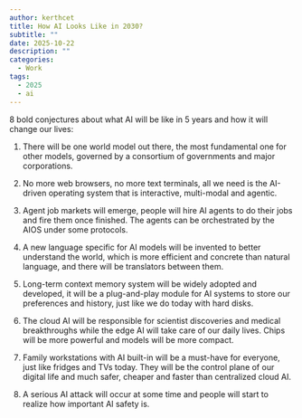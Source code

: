 ```yaml
---
author: kerthcet
title: How AI Looks Like in 2030?
subtitle: ""
date: 2025-10-22
description: ""
categories:
  - Work
tags:
  - 2025
  - ai
---
```


8 bold conjectures about what AI will be like in 5 years and how it will change our lives:

1. There will be one world model out there, the most fundamental one for other models, governed by a consortium of governments and major corporations.

2. No more web browsers, no more text terminals, all we need is the AI-driven operating system that is interactive, multi-modal and agentic.

3. Agent job markets will emerge, people will hire AI agents to do their jobs and fire them once finished. The agents can be orchestrated by the AIOS under some protocols.

4. A new language specific for AI models will be invented to better understand the world, which is more efficient and concrete than natural language, and there will be translators between them.

5. Long-term context memory system will be widely adopted and developed, it will be a plug-and-play module for AI systems to store our preferences and history, just like we do today with hard disks.

6. The cloud AI will be responsible for scientist discoveries and medical breakthroughs while the edge AI will take care of our daily lives. Chips will be more powerful and models will be more compact.

7. Family workstations with AI built-in will be a must-have for everyone, just like fridges and TVs today. They will be the control plane of our digital life and much safer, cheaper and faster than centralized cloud AI.

8. A serious AI attack will occur at some time and people will start to realize how important AI safety is.

